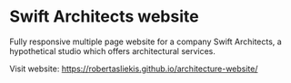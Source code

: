 # Swift Architects website

Fully responsive multiple page website for a company Swift Architects, a hypothetical studio which offers architectural services.

Visit website: https://robertasliekis.github.io/architecture-website/
